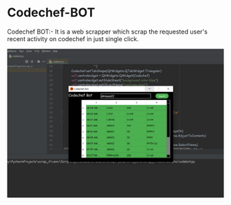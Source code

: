 # Codechef-BOT
Codechef BOT:- It is a web scrapper which scrap the requested user's recent activity on codechef  in just single click.
<p align="center">
  <img  src="https://github.com/ShreyasSubhedar/Codechef-BOT/blob/master/Screenshot%20(114).png">
</p>


